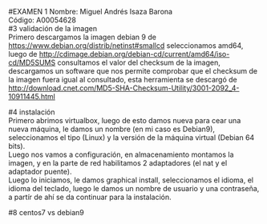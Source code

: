 #EXAMEN 1
Nombre: Miguel Andrés Isaza Barona  
Código: A00054628  
#3 validación de la imagen  
Primero descargamos la imagen debian 9 de https://www.debian.org/distrib/netinst#smallcd seleccionamos amd64, luego de
http://cdimage.debian.org/debian-cd/current/amd64/iso-cd/MD5SUMS consultamos el valor del checksum de la imagen, descargamos un software 
que nos permite comprobar que el checksum de la imagen fuera igual al consultado, esta herramienta se descargó de
http://download.cnet.com/MD5-SHA-Checksum-Utility/3001-2092_4-10911445.html  

#4 instalación  
Primero abrimos virtualbox, luego de esto damos nueva para cear una nueva máquina, le damos un nombre (en mi caso es Debian9),
seleccionamos el tipo (Linux) y la versión de la máquina virtual (Debian 64 bits).  
Luego nos vamos a configuración, en almacenamiento montamos la imagen, y en la parte de red habilitamos 2 adaptadores (el nat
y el adaptador puente).  
Luego lo iniciamos, le damos graphical install, seleccionamos el idioma, el idioma del teclado, luego le damos un nombre de usuario
y una contraseña, a partír de ahí se da continuar para la instalación.  

#8 centos7 vs debian9

